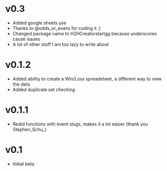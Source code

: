 # **v0.3**

- Added google sheets use
- Thanks to @odds_or_evans for coding it :)
- Changed package name to H2HCreatorstartgg because underscores cause issues
- A lot of other stuff I am too lazy to write about

# **v0.1.2**

- Added ability to create a Win/Loss spreadsheet, a different way to view the data
- Added duplicate set checking

# **v0.1.1**

- Redid functions with event slugs, makes it a lot easier (thank you Stephen_Schu_)

# **v0.1**

- Initial beta